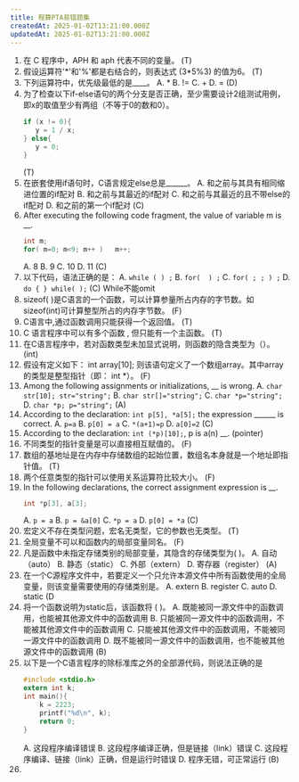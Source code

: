 ```yaml
---
title: 程算PTA易错题集
createdAt: 2025-01-02T13:21:00.000Z
updatedAt: 2025-01-02T13:21:00.000Z
---
```

1. 在 C 程序中，APH 和 aph 代表不同的变量。
   (T)
2. 假设运算符'\*'和'%'都是右结合的，则表达式 (3\*5%3) 的值为6。
   (T)
3. 下列运算符中，优先级最低的是____。
   A. *   B. !=   C. +    D. =
   (D)
4. 为了检查以下if-else语句的两个分支是否正确，至少需要设计2组测试用例，即x的取值至少有两组（不等于0的数和0）。
   ```c
   if (x != 0){
      y = 1 / x;
   } else{ 
      y = 0;
   } 
   ```
   (T)
5. 在嵌套使用if语句时，C语言规定else总是______。
   A. 和之前与其具有相同缩进位置的if配对
   B. 和之前与其最近的if配对
   C. 和之前与其最近的且不带else的if配对
   D. 和之前的第一个if配对
   (C)
6. After executing the following code fragment, the value of variable m is __.
   ```c
   int m;
   for( m=0; m<9; m++ )   m++;
   ```
   A. 8   B. 9   C. 10   D. 11
   (C)
7. 以下代码，语法正确的是：
   A. `while ( ) ;`
   B. `for(  ) ;`
   C. `for( ; ; ) ;`
   D. `do { } while( );`
   (C) While不能omit
8. sizeof( )是C语言的一个函数，可以计算参量所占内存的字节数。如sizeof(int)可计算整型所占的内存字节数。
   (F)
9. C语言中,通过函数调用只能获得一个返回值。
   (T)
10. C 语言程序中可以有多个函数 , 但只能有一个主函数。
    (T)
11. 在C语言程序中，若对函数类型未加显式说明，则函数的隐含类型为（）。
    (int)
12. 假设有定义如下： int array[10]; 则该语句定义了一个数组array。其中array的类型是整型指针（即： int *）。
    (F)
13. Among the following assignments or initializations, __ is wrong.
    A. `char str[10]; str="string";`
    B. `char str[]="string";`
    C. `char *p="string";`
    D. `char *p; p="string";`
    (A)
14. According to the declaration: `int p[5], *a[5];` the expression ______ is correct.
    A. `p=a`
    B. `p[0] = a`
    C. `*(a+1)=p`
    D. `a[0]=2`
    (C)
15. According to the declaration: `int (*p)[10];`, p is a(n) __.
    (pointer)
16. 不同类型的指针变量是可以直接相互赋值的。
    (F)
17. 数组的基地址是在内存中存储数组的起始位置，数组名本身就是一个地址即指针值。
    (T)
18. 两个任意类型的指针可以使用关系运算符比较大小。
    (F)
19. In the following declarations, the correct assignment expression is __.
    ```c
    int *p[3], a[3];
    ```
    A. `p = a`   B. `p = &a[0]`   C. `*p = a`   D. `p[0] = *a`
    (C)
20. 宏定义不存在类型问题，宏名无类型，它的参数也无类型。
    (T)
21. 全局变量不可以和函数内的局部变量同名。
    (F)
22. 凡是函数中未指定存储类别的局部变量，其隐含的存储类型为(  )。
    A. 自动（auto）   B. 静态（static）   C. 外部（extern）   D. 寄存器（register）
    (A)
23. 在一个C源程序文件中，若要定义一个只允许本源文件中所有函数使用的全局变量，则该变量需要使用的存储类别是。
    A. extern   B. register   C. auto   D. static
    (D
24. 将一个函数说明为static后，该函数将 (  )。
    A. 既能被同一源文件中的函数调用，也能被其他源文件中的函数调用
    B. 只能被同一源文件中的函数调用，不能被其他源文件中的函数调用
    C. 只能被其他源文件中的函数调用，不能被同一源文件中的函数调用
    D. 既不能被同一源文件中的函数调用，也不能被其他源文件中的函数调用
    (B)
25. 以下是一个C语言程序的除标准库之外的全部源代码，则说法正确的是
    ```c
    #include <stdio.h>
    extern int k;
    int main(){
        k = 2223;
        printf("%d\n", k);
        return 0;
    }
    ```
    A. 这段程序编译错误
    B. 这段程序编译正确，但是链接（link）错误
    C. 这段程序编译、链接（link）正确，但是运行时错误
    D. 程序无错，可正常运行
    (B)
26.
